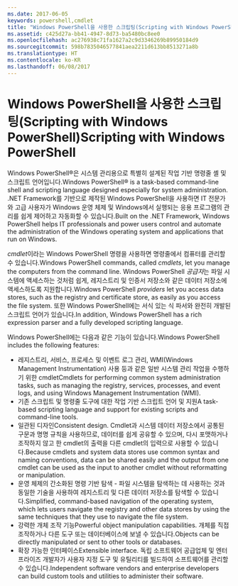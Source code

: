 ```yaml
---
ms.date: 2017-06-05
keywords: powershell,cmdlet
title: "Windows PowerShell을 사용한 스크립팅(Scripting with Windows PowerShell)"
ms.assetid: c425d27a-bb41-4947-8d73-ba5480bc8ee0
ms.openlocfilehash: ac276938c71fa1627a2c9d3346269b89950184d9
ms.sourcegitcommit: 598b7835046577841aea2211d613bb8513271a8b
ms.translationtype: HT
ms.contentlocale: ko-KR
ms.lasthandoff: 06/08/2017
---
```

# <a name="scripting-with-windows-powershell"></a><span data-ttu-id="8b0d9-103">Windows PowerShell을 사용한 스크립팅(Scripting with Windows PowerShell)</span><span class="sxs-lookup"><span data-stu-id="8b0d9-103">Scripting with Windows PowerShell</span></span>

<span data-ttu-id="8b0d9-104">Windows PowerShell®은 시스템 관리용으로 특별히 설계된 작업 기반 명령줄 셸 및 스크립트 언어입니다.</span><span class="sxs-lookup"><span data-stu-id="8b0d9-104">Windows PowerShell® is a task-based command-line shell and scripting language designed especially for system administration.</span></span> <span data-ttu-id="8b0d9-105">.NET Framework를 기반으로 제작된 Windows PowerShell을 사용하면 IT 전문가와 고급 사용자가 Windows 운영 체제 및 Windows에서 실행되는 응용 프로그램의 관리를 쉽게 제어하고 자동화할 수 있습니다.</span><span class="sxs-lookup"><span data-stu-id="8b0d9-105">Built on the .NET Framework, Windows PowerShell helps IT professionals and power users control and automate the administration of the Windows operating system and applications that run on Windows.</span></span>

<span data-ttu-id="8b0d9-106">*cmdlet*이라는 Windows PowerShell 명령을 사용하면 명령줄에서 컴퓨터를 관리할 수 있습니다.</span><span class="sxs-lookup"><span data-stu-id="8b0d9-106">Windows PowerShell commands, called *cmdlets*, let you manage the computers from the command line.</span></span> <span data-ttu-id="8b0d9-107">Windows PowerShell *공급자*는 파일 시스템에 액세스하는 것처럼 쉽게, 레지스트리 및 인증서 저장소와 같은 데이터 저장소에 액세스하도록 지원합니다.</span><span class="sxs-lookup"><span data-stu-id="8b0d9-107">Windows PowerShell *providers* let you access data stores, such as the registry and certificate store, as easily as you access the file system.</span></span> <span data-ttu-id="8b0d9-108">또한 Windows PowerShell에는 서식 있는 식 파서와 완전히 개발된 스크립트 언어가 있습니다.</span><span class="sxs-lookup"><span data-stu-id="8b0d9-108">In addition, Windows PowerShell has a rich expression parser and a fully developed scripting language.</span></span>

<span data-ttu-id="8b0d9-109">Windows PowerShell에는 다음과 같은 기능이 있습니다.</span><span class="sxs-lookup"><span data-stu-id="8b0d9-109">Windows PowerShell includes the following features:</span></span>

-   <span data-ttu-id="8b0d9-110">레지스트리, 서비스, 프로세스 및 이벤트 로그 관리, WMI(Windows Management Instrumentation) 사용 등과 같은 일반 시스템 관리 작업을 수행하기 위한 cmdlet</span><span class="sxs-lookup"><span data-stu-id="8b0d9-110">Cmdlets for performing common system administration tasks, such as managing the registry, services, processes, and event logs, and using Windows Management Instrumentation (WMI).</span></span>
-   <span data-ttu-id="8b0d9-111">기존 스크립트 및 명령줄 도구에 대한 작업 기반 스크립트 언어 및 지원</span><span class="sxs-lookup"><span data-stu-id="8b0d9-111">A task-based scripting language and support for existing scripts and command-line tools.</span></span>
-   <span data-ttu-id="8b0d9-112">일관된 디자인</span><span class="sxs-lookup"><span data-stu-id="8b0d9-112">Consistent design.</span></span> <span data-ttu-id="8b0d9-113">Cmdlet과 시스템 데이터 저장소에서 공통된 구문과 명명 규칙을 사용하므로, 데이터를 쉽게 공유할 수 있으며, 다시 포맷하거나 조작하지 않고 한 cmdlet의 출력을 다른 cmdlet의 입력으로 사용할 수 있습니다.</span><span class="sxs-lookup"><span data-stu-id="8b0d9-113">Because cmdlets and system data stores use common syntax and naming conventions, data can be shared easily and the output from one cmdlet can be used as the input to another cmdlet without reformatting or manipulation.</span></span>
-   <span data-ttu-id="8b0d9-114">운영 체제의 간소화된 명령 기반 탐색 - 파일 시스템을 탐색하는 데 사용하는 것과 동일한 기술을 사용하여 레지스트리 및 다른 데이터 저장소를 탐색할 수 있습니다.</span><span class="sxs-lookup"><span data-stu-id="8b0d9-114">Simplified, command-based navigation of the operating system, which lets users navigate the registry and other data stores by using the same techniques that they use to navigate the file system.</span></span>
-   <span data-ttu-id="8b0d9-115">강력한 개체 조작 기능</span><span class="sxs-lookup"><span data-stu-id="8b0d9-115">Powerful object manipulation capabilities.</span></span> <span data-ttu-id="8b0d9-116">개체를 직접 조작하거나 다른 도구 또는 데이터베이스에 보낼 수 있습니다.</span><span class="sxs-lookup"><span data-stu-id="8b0d9-116">Objects can be directly manipulated or sent to other tools or databases.</span></span>
-   <span data-ttu-id="8b0d9-117">확장 가능한 인터페이스</span><span class="sxs-lookup"><span data-stu-id="8b0d9-117">Extensible interface.</span></span> <span data-ttu-id="8b0d9-118">독립 소프트웨어 공급업체 및 엔터프라이즈 개발자가 사용자 지정 도구 및 유틸리티를 빌드하여 소프트웨어를 관리할 수 있습니다.</span><span class="sxs-lookup"><span data-stu-id="8b0d9-118">Independent software vendors and enterprise developers can build custom tools and utilities to administer their software.</span></span>

